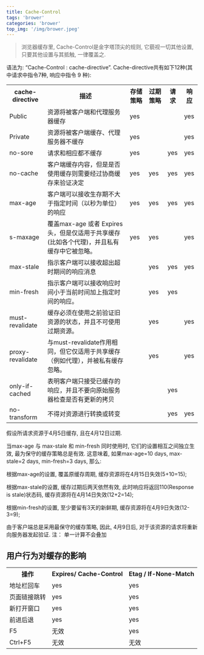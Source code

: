 ```yaml
---
title: Cache-Control
tags: 'brower'
categories: 'brower'
top_img: '/img/brower.jpeg'
---
```


> 浏览器缓存里, Cache-Control是金字塔顶尖的规则, 它藐视一切其他设置, 只要其他设置与其抵触, 一律覆盖之.

语法为: “Cache-Control : cache-directive”.
Cache-directive共有如下12种(其中请求中指令7种, 响应中指令 9 种):
<table border="0" width="100%" cellpadding="0" cellspacing="0"><tbody><tr><th> cache-directive</th><th>描述 </th><th>存储策略 </th><th>过期策略 </th><th>请求 </th><th>响应 </th></tr><tr><td> Public</td><td>  资源将被客户端和代理服务器缓存</td><td>yes </td><td> </td><td> </td><td>yes </td></tr><tr><td> Private</td><td> 资源将被客户端缓存、代理服务器不缓存</td><td>yes </td><td> </td><td> </td><td> yes</td></tr><tr><td> no-sore</td><td> 请求和相应都不缓存</td><td> yes</td><td> </td><td> yes</td><td> yes</td></tr><tr><td> no-cache</td><td> 客户端缓存内容，但是是否使用缓存则需要经过协商缓存来验证决定</td><td> yes</td><td> yes</td><td> yes</td><td> yes</td></tr><tr><td> max-age</td><td> 客户端可以接收生存期不大于指定时间（以秒为单位）的响应
</td><td> yes</td><td> yes</td><td> yes</td><td> yes</td></tr><tr><td> s-maxage</td><td> 覆盖max-age 或者 Expires 头，但是仅适用于共享缓存(比如各个代理)，并且私有缓存中它被忽略。</td><td> yes</td><td> yes</td><td></td><td> yes</td></tr><tr><td> max-stale</td><td> 指示客户端可以接收超出超时期间的响应消息</td><td> </td><td> yes</td><td> yes</td><td> yes</td></tr><tr><td> min-fresh</td><td> 指示客户端可以接收响应时间小于当前时间加上指定时间的响应。</td><td> </td><td> yes</td><td> yes</td><td> </td></tr><tr><td> must-revalidate</td><td> 缓存必须在使用之前验证旧资源的状态，并且不可使用过期资源。</td><td> </td><td> yes</td><td></td><td> yes</td></tr><tr><td> proxy-revalidate</td><td> 与must-revalidate作用相同，但它仅适用于共享缓存（例如代理），并被私有缓存忽略。</td><td> </td><td> yes</td><td> </td><td> yes</td></tr><tr><td> only-if-cached</td><td> 表明客户端只接受已缓存的响应，并且不要向原始服务器检查是否有更新的拷贝</td><td> </td><td> </td><td> yes</td><td> </td></tr><tr><td> no-transform</td><td> 不得对资源进行转换或转变</td><td> </td><td> </td><td> yes</td><td> yes</td></tr></tbody></table>

假设所请求资源于4月5日缓存, 且在4月12日过期.

当max-age 与 max-stale 和 min-fresh 同时使用时, 它们的设置相互之间独立生效, 最为保守的缓存策略总是有效. 这意味着, 如果max-age=10 days, max-stale=2 days, min-fresh=3 days, 那么:

根据max-age的设置, 覆盖原缓存周期, 缓存资源将在4月15日失效(5+10=15);

根据max-stale的设置, 缓存过期后两天依然有效, 此时响应将返回110(Response is stale)状态码, 缓存资源将在4月14日失效(12+2=14);

根据min-fresh的设置, 至少要留有3天的新鲜期, 缓存资源将在4月9日失效(12-3=9);

由于客户端总是采用最保守的缓存策略, 因此, 4月9日后, 对于该资源的请求将重新向服务器发起验证.
注： 单一计算不会叠加

## 用户行为对缓存的影响

<table border="0" width="100%" cellpadding="0" cellspacing="0"><tbody><tr><th>操作 </th><th>Expires/ Cache-Control</th><th>Etag / If-None-Match </th></tr><tr><td> 地址栏回车</td><td> yes</td><td> yes</td></tr><tr><td> 页面链接跳转</td><td> yes</td><td> yes</td></tr><tr><td> 新打开窗口</td><td> yes</td><td> yes</td></tr><tr><td> 前进后退</td><td> yes</td><td> yes</td></tr><tr><td> F5</td><td> 无效</td><td> yes</td></tr><tr><td> Ctrl+F5</td><td> 无效</td><td> 无效</td></tr></tbody></table>